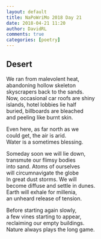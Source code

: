 ```yaml
---  
layout: default  
title: NaPoWriMo 2018 Day 21  
date: 2018-04-21 11:20  
author: DavidRL  
comments: true  
categories: [poetry]
---  
```

## Desert  

We ran from malevolent heat,  
abandoning hollow skeleton  
skyscrapers back to the sands.  
Now, occasional car roofs are shiny  
islands, hotel lobbies lie half  
buried, billboards are bleached  
and peeling like burnt skin.  

Even here, as far north as we  
could get, the air is arid.  
Water is a sometimes blessing.  

Someday soon we will lie down,  
transmute our flimsy bodies  
into sand. Atoms of ourselves  
will circumnavigate the globe  
In great dust storms. We will  
become diffuse and settle in dunes.  
Earth will exhale for millenia,  
an unheard release of tension.  

Before starting again slowly,  
a few vines starting to appear,  
reclaiming our empty buildings.  
Nature always plays the long game.  
